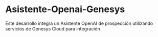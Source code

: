 # Asistente-Openai-Genesys
Este desarrollo integra un Asistente OpenAI de prospección utilizando servicios de Genesys Cloud para integración
